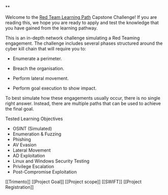 **

Welcome to the [Red Team Learning Path](https://www.kairoshack.com/walkthroughs/tryhackme/learning-path/red-team) Capstone Challenge! If you are reading this, we hope you are ready to apply and test the knowledge that you have gained from the learning pathway.

This is an in-depth network challenge simulating a Red Teaming engagement. The challenge includes several phases structured around the cyber kill chain that will require you to:

- Enumerate a perimeter.
    
- Breach the organisation. 
    
- Perform lateral movement.
    
- Perform goal execution to show impact.
    

To best simulate how these engagements usually occur, there is no single right answer. Instead, there are multiple paths that can be used to achieve the final goal.

Tested Learning Objectives  

- OSINT (Simulated)
- Enumeration & Fuzzing
- Phishing
- AV Evasion
- Lateral Movement
- AD Exploitation
- Linux and Windows Security Testing
- Privilege Escalation
- Post-Compromise Exploitation


[[Trimento]]
[[Project Goal]]
[[Project scope]]
[[SWIFT]]
[[Project Registration]]

